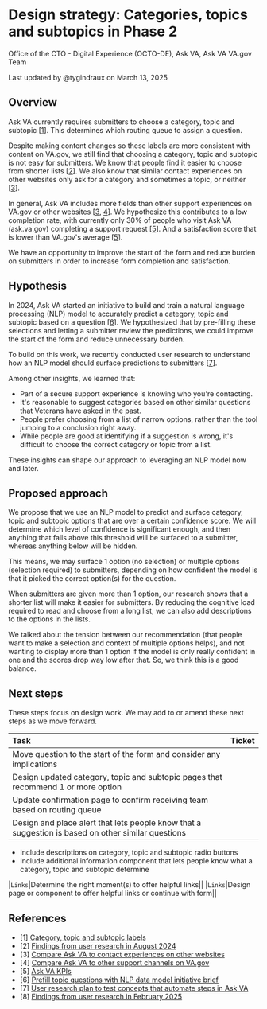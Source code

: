 # Design strategy: Categories, topics and subtopics in Phase 2

Office of the CTO - Digital Experience (OCTO-DE), Ask VA, Ask VA VA.gov Team

Last updated by @tygindraux on March 13, 2025

## Overview

Ask VA currently requires submitters to choose a category, topic and subtopic [[1](https://github.com/department-of-veterans-affairs/va.gov-team/blob/master/products/ask-va/design/Fields%2C%20options%20and%20labels/Category%2C%20topic%20and%20subtopic%20labels.md)]. This determines which routing queue to assign a question.

Despite making content changes so these labels are more consistent with content on VA.gov, we still find that choosing a category, topic and subtopic is not easy for submitters. We know that people find it easier to choose from shorter lists [[2](https://github.com/department-of-veterans-affairs/va.gov-team/blob/master/products/ask-va/design/User%20research/07-2024%20Assistive%20tech/Form/Findings.md#finding-3-people-seek-a-specific-category-and-topic-and-they-would-find-it-easier-to-choose-from-shorter-lists)]. We also know that similar contact experiences on other websites only ask for a category and sometimes a topic, or neither [[3](https://github.com/department-of-veterans-affairs/va.gov-team/blob/master/products/ask-va/design/User%20research/02-2025%20Comparative%20analysis/Compare%20Ask%20VA%20to%20contact%20experiences%20on%20other%20websites.md#ask-va-is-type-1)].

In general, Ask VA includes more fields than other support experiences on VA.gov or other websites [[3](https://github.com/department-of-veterans-affairs/va.gov-team/blob/master/products/ask-va/design/User%20research/02-2025%20Comparative%20analysis/Compare%20Ask%20VA%20to%20contact%20experiences%20on%20other%20websites.md#insights), [4](https://github.com/department-of-veterans-affairs/va.gov-team/blob/master/products/ask-va/design/User%20research/02-2025%20Comparative%20analysis/Compare%20Ask%20VA%20to%20other%20support%20channels%20on%20VA.gov.md#insights)]. We hypothesize this contributes to a low completion rate, with currently only 30% of people who visit Ask VA (ask.va.gov) completing a support request [[5](https://github.com/department-of-veterans-affairs/va.gov-team/blob/master/products/ask-va/product/KPIs.md)]. And a satisfaction score that is lower than VA.gov's average [[5](https://github.com/department-of-veterans-affairs/va.gov-team/blob/master/products/ask-va/product/KPIs.md)].

We have an opportunity to improve the start of the form and reduce burden on submitters in order to increase form completion and satisfaction.

## Hypothesis

In 2024, Ask VA started an initiative to build and train a natural language processing (NLP) model to accurately predict a category, topic and subtopic based on a question [[6](https://github.com/department-of-veterans-affairs/va.gov-team/blob/master/products/ask-va/product/prefill-nlp%20June%202025/initiative-brief.md)]. We hypothesized that by pre-filling these selections and letting a submitter review the predictions, we could improve the start of the form and reduce unnecessary burden.

To build on this work, we recently conducted user research to understand how an NLP model should surface predictions to submitters [[7](https://github.com/department-of-veterans-affairs/va.gov-team/blob/master/products/ask-va/design/User%20research/01-2025%20Automation%20concept%20testing/Research%20plan.md)].

Among other insights, we learned that:
- Part of a secure support experience is knowing who you're contacting.
- It's reasonable to suggest categories based on other similar questions that Veterans have asked in the past.
- People prefer choosing from a list of narrow options, rather than the tool jumping to a conclusion right away.
- While people are good at identifying if a suggestion is wrong, it's difficult to choose the correct category or topic from a list.

These insights can shape our approach to leveraging an NLP model now and later.

## Proposed approach

We propose that we use an NLP model to predict and surface category, topic and subtopic options that are over a certain confidence score. We will determine which level of confidence is significant enough, and then anything that falls above this threshold will be surfaced to a submitter, whereas anything below will be hidden.

This means, we may surface 1 option (no selection) or multiple options (selection required) to submitters, depending on how confident the model is that it picked the correct option(s) for the question.

When submitters are given more than 1 option, our research shows that a shorter list will make it easier for submitters. By reducing the cognitive load required to read and choose from a long list, we can also add descriptions to the options in the lists.

We talked about the tension between our recommendation (that people want to make a selection and context of multiple options helps), and not wanting to display more than 1 option if the model is only really confident in one and the scores drop way low after that. So, we think this is a good balance.


## Next steps

These steps focus on design work. We may add to or amend these next steps as we move forward.

|Task|Ticket|
|:--|:--|
|Move question to the start of the form and consider any implications||
|Design updated category, topic and subtopic pages that recommend 1 or more option||
|Update confirmation page to confirm receiving team based on routing queue||
|Design and place alert that lets people know that a suggestion is based on other similar questions||

- Include descriptions on category, topic and subtopic radio buttons
- Include additional information component that lets people know what a category, topic and subtopic determine

|`Links`|Determine the right moment(s) to offer helpful links||
|`Links`|Design page or component to offer helpful links or continue with form||

## References

- [1] [Category, topic and subtopic labels](https://github.com/department-of-veterans-affairs/va.gov-team/blob/master/products/ask-va/design/Fields%2C%20options%20and%20labels/Category%2C%20topic%20and%20subtopic%20labels.md)
- [2] [Findings from user research in August 2024](https://github.com/department-of-veterans-affairs/va.gov-team/blob/master/products/ask-va/design/User%20research/07-2024%20Assistive%20tech/Form/Findings.md#finding-3-people-seek-a-specific-category-and-topic-and-they-would-find-it-easier-to-choose-from-shorter-lists)
- [3] [Compare Ask VA to contact experiences on other websites](https://github.com/department-of-veterans-affairs/va.gov-team/blob/master/products/ask-va/design/User%20research/02-2025%20Comparative%20analysis/Compare%20Ask%20VA%20to%20contact%20experiences%20on%20other%20websites.md#insights)
- [4] [Compare Ask VA to other support channels on VA.gov](https://github.com/department-of-veterans-affairs/va.gov-team/blob/master/products/ask-va/design/User%20research/02-2025%20Comparative%20analysis/Compare%20Ask%20VA%20to%20other%20support%20channels%20on%20VA.gov.md#insights)
- [5] [Ask VA KPIs](https://github.com/department-of-veterans-affairs/va.gov-team/blob/master/products/ask-va/product/KPIs.md) 
- [6] [Prefill topic questions with NLP data model initiative brief](https://github.com/department-of-veterans-affairs/va.gov-team/blob/master/products/ask-va/product/prefill-nlp%20June%202025/initiative-brief.md)
- [7] [User research plan to test concepts that automate steps in Ask VA](https://github.com/department-of-veterans-affairs/va.gov-team/blob/master/products/ask-va/design/User%20research/01-2025%20Automation%20concept%20testing/Research%20plan.md)
- [8] [Findings from user research in February 2025](https://github.com/department-of-veterans-affairs/va.gov-team/blob/master/products/ask-va/design/User%20research/01-2025%20Automation%20concept%20testing/Findings.md#key-findings)
